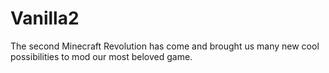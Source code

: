 # Vanilla2

The second Minecraft Revolution has come and brought us many new cool possibilities to mod our most beloved game.
